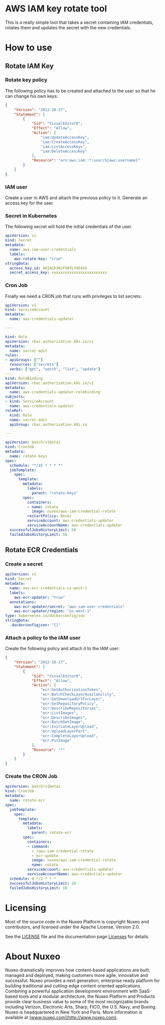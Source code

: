 AWS IAM key rotate tool
=======================

This is a really simple tool that takes a secret containing IAM credentials, rotates them and updates the secret with the new credentials.


How to use
==========


Rotate IAM Key
--------------

### Rotate key policy

The following policy has to be created and attached to the user so that he can change his own keys:

```json
{
    "Version": "2012-10-17",
    "Statement": [
        {
            "Sid": "VisualEditor0",
            "Effect": "Allow",
            "Action": [
                "iam:UpdateAccessKey",
                "iam:CreateAccessKey",
                "iam:ListAccessKeys",
                "iam:DeleteAccessKey"
            ],
            "Resource": "arn:aws:iam::*:user/${aws:username}"
        }
    ]
}
```

### IAM user


Create a user in AWS and attach the previous policy to it. Generate an access key for the user.

### Secret in Kubernetes


The following secret will hold the initial credentials of the user.

```yaml
apiVersion: v1
kind: Secret
metadata:
  name: aws-iam-user-credentials
  labels:
    aws-rotate-key: "true"
stringData:
  access_key_id: AKIASX3NJFVAYLY464VG
  secret_access_key: xxxxxxxxxxxxxxxxxxxxxxxxx
```

### Cron Job

Finally we need a CRON job that runs with privileges to list secrets:

```yaml
apiVersion: v1
kind: ServiceAccount
metadata:
  name: aws-credentials-updater

---

kind: Role
apiVersion: rbac.authorization.k8s.io/v1
metadata:
  name: secret-edit
rules:
- apiGroups: [""]
  resources: ["secrets"]
  verbs: ["get", "watch", "list", "update"]
---
kind: RoleBinding
apiVersion: rbac.authorization.k8s.io/v1
metadata:
  name: aws-credentials-updater-rolebinding
subjects:
- kind: ServiceAccount
  name: aws-credentials-updater
roleRef:
  kind: Role
  name: secret-edit
  apiGroup: rbac.authorization.k8s.io

---

apiVersion: batch/v1beta1
kind: CronJob
metadata:
  name: rotate-keys
spec:
  schedule: "*/15 * * * *"
  jobTemplate:
    spec:
      template:
        metadata:
          labels:
            parent: "rotate-keys"
        spec:
          containers:
          - name: rotate
            image: nuxeo/aws-iam-credential-rotate
          restartPolicy: Never
          serviceAccount: aws-credentials-updater
          serviceAccountName: aws-credentials-updater
  successfulJobsHistoryLimit: 50
  failedJobsHistoryLimit: 50
```

Rotate ECR Credentials
----------------------

### Create a secret

```yaml
apiVersion: v1
kind: Secret
metadata:
  name: aws-ecr-credentials-us-west-1
  labels:
    aws-ecr-updater: "true"
  annotations:
    aws-ecr-updater/secret: "aws-iam-user-credentials"
    aws-ecr-updater/region: "us-west-1"
type: kubernetes.io/dockerconfigjson
stringData:
  .dockerconfigjson: "{}"
```

### Attach a policy to the IAM user

Create the following policy and attach it to the IAM user:

```json
{
    "Version": "2012-10-17",
    "Statement": [
        {
            "Sid": "VisualEditor0",
            "Effect": "Allow",
            "Action": [
                "ecr:GetAuthorizationToken",
                "ecr:BatchCheckLayerAvailability",
                "ecr:GetDownloadUrlForLayer",
                "ecr:GetRepositoryPolicy",
                "ecr:DescribeRepositories",
                "ecr:ListImages",
                "ecr:DescribeImages",
                "ecr:BatchGetImage",
                "ecr:InitiateLayerUpload",
                "ecr:UploadLayerPart",
                "ecr:CompleteLayerUpload",
                "ecr:PutImage"
            ],
            "Resource": "*"
        }
    ]
}
```

### Create the CRON Job

```yaml
apiVersion: batch/v1beta1
kind: CronJob
metadata:
  name: rotate-ecr
spec:
  jobTemplate:
    spec:
      template:
        metadata:
          labels:
            parent: rotate-ecr
        spec:
          containers:
          - command:
            - /aws-iam-credential-rotate
            - ecr-update
            image: nuxeo/aws-iam-credential-rotate
            name: rotate
          serviceAccount: aws-credentials-updater
          serviceAccountName: aws-credentials-updater
  schedule: 0 */2 * * *
  successfulJobsHistoryLimit: 10
  failedJobsHistoryLimit: 10
```

# Licensing

Most of the source code in the Nuxeo Platform is copyright Nuxeo and
contributors, and licensed under the Apache License, Version 2.0.

See the [LICENSE](LICENSE) file and the documentation page [Licenses](http://doc.nuxeo.com/x/gIK7) for details.

# About Nuxeo

Nuxeo dramatically improves how content-based applications are built, managed and deployed, making customers more agile, innovative and successful. Nuxeo provides a next generation, enterprise ready platform for building traditional and cutting-edge content oriented applications. Combining a powerful application development environment with SaaS-based tools and a modular architecture, the Nuxeo Platform and Products provide clear business value to some of the most recognizable brands including Verizon, Electronic Arts, Sharp, FICO, the U.S. Navy, and Boeing. Nuxeo is headquartered in New York and Paris. More information is available at [www.nuxeo.com](http://www.nuxeo.com).

